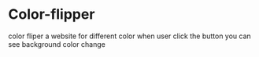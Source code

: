 # Color-flipper
color fliper a website for different color when user click the button you can see background color change
